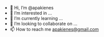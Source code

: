 - 👋 Hi, I’m @apakienes
- 👀 I’m interested in ...
- 🌱 I’m currently learning ...
- 💞️ I’m looking to collaborate on ...
- 📫 How to reach me apakienes@gmail.com

<!---
apakienes/apakienes is a ✨ special ✨ repository because its `README.md` (this file) appears on your GitHub profile.
You can click the Preview link to take a look at your changes.
--->
